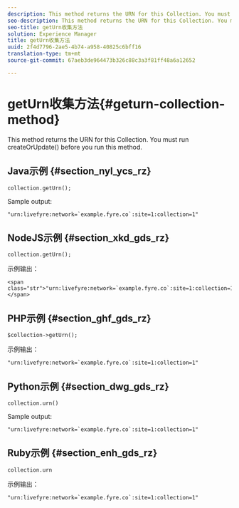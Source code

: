 ```yaml
---
description: This method returns the URN for this Collection. You must run createOrUpdate() before you run this method.
seo-description: This method returns the URN for this Collection. You must run createOrUpdate() before you run this method.
seo-title: getUrn收集方法
solution: Experience Manager
title: getUrn收集方法
uuid: 2f4d7796-2ae5-4b74-a958-40825c6bff16
translation-type: tm+mt
source-git-commit: 67aeb3de964473b326c88c3a3f81ff48a6a12652

---
```



# getUrn收集方法{#geturn-collection-method}

This method returns the URN for this Collection. You must run createOrUpdate() before you run this method.

## Java示例 {#section_nyl_ycs_rz}

```
collection.getUrn(); 
```

Sample output:

```
"urn:livefyre:network=`example.fyre.co`:site=1:collection=1" 
```

## NodeJS示例 {#section_xkd_gds_rz}

```
collection.getUrn(); 
```

示例输出：

```
<span class="str">"urn:livefyre:network=`example.fyre.co`:site=1:collection=1"</span>
```

## PHP示例 {#section_ghf_gds_rz}

```
$collection->getUrn(); 
```

示例输出：

```
"urn:livefyre:network=`example.fyre.co`:site=1:collection=1" 
```

## Python示例 {#section_dwg_gds_rz}

```
collection.urn() 
```

Sample output:

```
"urn:livefyre:network=`example.fyre.co`:site=1:collection=1" 
```

## Ruby示例 {#section_enh_gds_rz}

```
collection.urn
```

示例输出：

```
"urn:livefyre:network=`example.fyre.co`:site=1:collection=1" 
```

